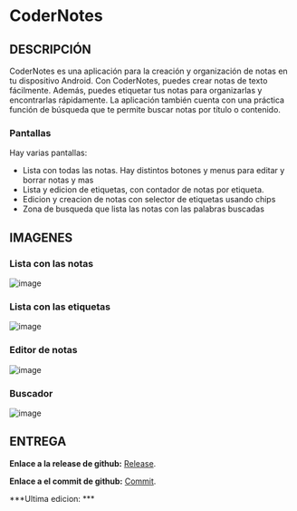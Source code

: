 # CoderNotes

## DESCRIPCIÓN
CoderNotes es una aplicación para la creación y organización de notas en tu dispositivo Android. Con CoderNotes, puedes crear notas de texto fácilmente. Además, puedes etiquetar tus notas para organizarlas y encontrarlas rápidamente. La aplicación también cuenta con una práctica función de búsqueda que te permite buscar notas por título o contenido.


### Pantallas

Hay varias pantallas:
* Lista con todas las notas. Hay distintos botones y menus para editar y borrar notas y mas
* Lista y edicion de etiquetas, con contador de notas por etiqueta.
* Edicion y creacion de notas con selector de etiquetas usando chips
* Zona de busqueda que lista las notas con las palabras buscadas

## IMAGENES

### Lista con las notas
![image](https://user-images.githubusercontent.com/45735795/231711804-287dfc94-49f4-4af2-a992-37ad8c3d657e.png)

### Lista con las etiquetas
![image](https://user-images.githubusercontent.com/45735795/231712488-3eee1ad5-3481-4afc-9354-5bd5db4b2206.png)

### Editor de notas
![image](https://user-images.githubusercontent.com/45735795/231712636-3dfe9f51-7803-456f-8c0b-ed64a4972022.png)

### Buscador
![image](https://user-images.githubusercontent.com/45735795/231712731-d015fc53-610c-4b33-9c78-8a0def08becc.png)

## ENTREGA

**Enlace a la release de github:** [Release]().

**Enlace a el commit de github:** [Commit]().



***Ultima edicion: ***
